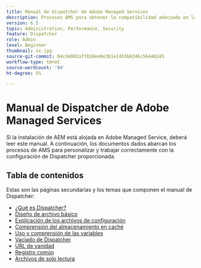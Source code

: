 ```yaml
---
title: Manual de Dispatcher de Adobe Managed Services
description: Procesos AMS para obtener la compatibilidad adecuada en la configuración de Dispatcher.
version: 6.5
topic: Administration, Performance, Security
feature: Dispatcher
role: Admin
level: Beginner
thumbnail: xx.jpg
source-git-commit: 04cd4002af7028ee9e3b1e1455b6346c56446245
workflow-type: tm+mt
source-wordcount: '94'
ht-degree: 5%

---
```



# Manual de Dispatcher de Adobe Managed Services

Si la instalación de AEM está alojada en Adobe Managed Service, deberá leer este manual.
A continuación, los documentos dados abarcan los procesos de AMS para personalizar y trabajar correctamente con la configuración de Dispatcher proporcionada.

## Tabla de contenidos

Estas son las páginas secundarias y los temas que componen el manual de Dispatcher:

- [¿Qué es Dispatcher?](./what-is-the-dispatcher.md)
- [Diseño de archivo básico](./basic-file-layout.md)
- [Explicación de los archivos de configuración](./explanation-config-files.md)
- [Comprensión del almacenamiento en caché](./understanding-cache.md)
- [Uso y comprensión de las variables](./variables.md)
- [Vaciado de Dispatcher](./disp-flushing.md)
- [URL de vanidad](./disp-vanity-url.md)
- [Registro común](./common-logs.md)
- [Archivos de solo lectura](./immutable-files.md)